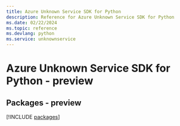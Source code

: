 ```yaml
---
title: Azure Unknown Service SDK for Python
description: Reference for Azure Unknown Service SDK for Python
ms.date: 02/22/2024
ms.topic: reference
ms.devlang: python
ms.service: unknownservice
---
```

# Azure Unknown Service SDK for Python - preview
## Packages - preview
[!INCLUDE [packages](unknown-service-index.md)]